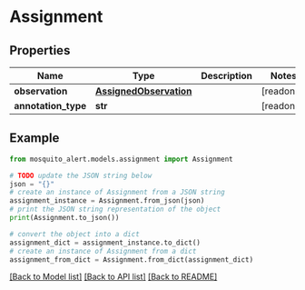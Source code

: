 # Assignment


## Properties

Name | Type | Description | Notes
------------ | ------------- | ------------- | -------------
**observation** | [**AssignedObservation**](AssignedObservation.md) |  | [readonly] 
**annotation_type** | **str** |  | [readonly] 

## Example

```python
from mosquito_alert.models.assignment import Assignment

# TODO update the JSON string below
json = "{}"
# create an instance of Assignment from a JSON string
assignment_instance = Assignment.from_json(json)
# print the JSON string representation of the object
print(Assignment.to_json())

# convert the object into a dict
assignment_dict = assignment_instance.to_dict()
# create an instance of Assignment from a dict
assignment_from_dict = Assignment.from_dict(assignment_dict)
```
[[Back to Model list]](../README.md#documentation-for-models) [[Back to API list]](../README.md#documentation-for-api-endpoints) [[Back to README]](../README.md)


